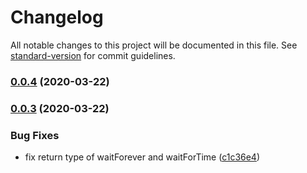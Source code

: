 # Changelog

All notable changes to this project will be documented in this file. See [standard-version](https://github.com/conventional-changelog/standard-version) for commit guidelines.

### [0.0.4](https://github.com/SynZhang/koolkit/compare/0.0.3...0.0.4) (2020-03-22)

### [0.0.3](https://github.com/SynZhang/koolkit/compare/0.0.2...0.0.3) (2020-03-22)

### Bug Fixes

- fix return type of waitForever and waitForTime ([c1c36e4](https://github.com/SynZhang/koolkit/commit/c1c36e4fdf691b19b5831e2dac0795e076ef3554))

